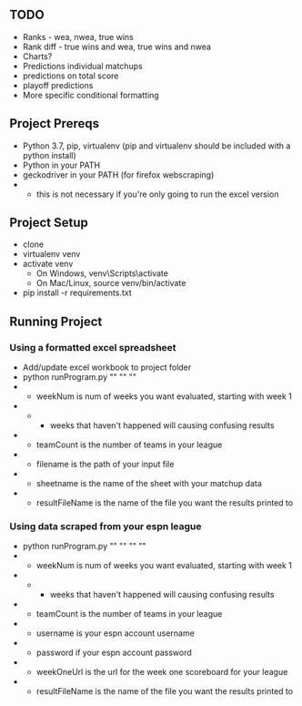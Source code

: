 ## TODO ##
- Ranks - wea, nwea, true wins
- Rank diff - true wins and wea, true wins and nwea
- Charts?
- Predictions individual matchups
- predictions on total score
- playoff predictions
- More specific conditional formatting

## Project Prereqs ##
* Python 3.7, pip, virtualenv (pip and virtualenv should be included with a python install)
* Python in your PATH
* geckodriver in your PATH (for firefox webscraping)
* * this is not necessary if you're only going to run the excel version

## Project Setup ##
* clone
* virtualenv venv
* activate venv
  * On Windows, venv\Scripts\activate
  * On Mac/Linux, source venv/bin/activate
* pip install -r requirements.txt

## Running Project ##
### Using a formatted excel spreadsheet ###
* Add/update excel workbook to project folder
* python runProgram.py <weekNum> <teamCount> "<filename>" "<sheetname>" "<resultFileName>"
* * weekNum is num of weeks you want evaluated, starting with week 1
* * * weeks that haven't happened will causing confusing results
* * teamCount is the number of teams in your league
* * filename is the path of your input file
* * sheetname is the name of the sheet with your matchup data
* * resultFileName is the name of the file you want the results printed to

### Using data scraped from your espn league ###
* python runProgram.py <weekNum> <teamCount> "<username>" "<password>" "<weekOneUrl>" "<resultFileName>"
* * weekNum is num of weeks you want evaluated, starting with week 1
* * * weeks that haven't happened will causing confusing results
* * teamCount is the number of teams in your league
* * username is your espn account username
* * password if your espn account password
* * weekOneUrl is the url for the week one scoreboard for your league
* * resultFileName is the name of the file you want the results printed to

